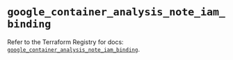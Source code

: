 # `google_container_analysis_note_iam_binding`

Refer to the Terraform Registry for docs: [`google_container_analysis_note_iam_binding`](https://registry.terraform.io/providers/hashicorp/google-beta/6.14.0/docs/resources/google_container_analysis_note_iam_binding).
